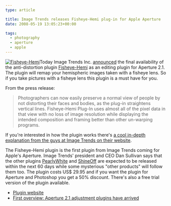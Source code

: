 ```yaml
---
type: article

title: Image Trends releases Fisheye-Hemi plug-in for Apple Aperture
date: 2008-05-19 13:05:23+00:00

tags:
  - photography
  - aperture
  - apple
---
```


[![Fisheye-Hemi](../media/imagetrends_hemi_10.jpg)](../media/imagetrends_hemi_10.jpg)Today Image Trends Inc. [announced](http://www.imagetrendsinc.com/news/Aperture%20Fisheye%20Hemi%20%20Final.pdf) the final availability of the anti-distortion plugin [Fisheye-Hemi](http://www.imagetrendsinc.com/products/prodpage_hemi.asp) as an editing plugin for Aperture 2.1. The plugin will remap your hemispheric images taken with a fisheye lens. So if you take pictures with a fisheye lens this plugin is a must have for you.

<!-- more -->

From the press release:

> Photographers can now easily preserve a normal view of people by not distorting their faces and bodies, as the plug-in straightens vertical lines. Fisheye-Hemi Plug-In uses almost all of the pixel data in that view with no loss of image resolution while displaying the intended composition and framing better than other un-warping programs.

If you're interested in how the plugin works there's [a cool in-depth explanation from the guys at Image Trends on their website](http://www.imagetrendsinc.com/products/specpage_hemi.asp).

The Fisheye-Hemi plugin is the first plugin from Image Trends coming for Apple's Aperture. Image Trends' president and CEO Dan Sullivan says that the other plugins [PearlyWhite](http://www.imagetrendsinc.com/products/prodpage_pearly.asp) and [ShineOff](http://www.imagetrendsinc.com/products/prodpage_shine.asp) are expected to be released within the next 60 days while some mysterious "other products" will follow them too. The plugin costs US\$ 29.95 and if you want the plugin for Aperture and Photoshop you get a 50% discount. There's also a free trial version of the plugin available.

- [Plugin website](http://www.imagetrendsinc.com/products/prodpage_hemi.asp)
- [First overview: Aperture 2.1 adjustment plugins have arrived](http://www.kremalicious.com/2008/05/first-aperture-adjustment-plugins-have-arrived/)
